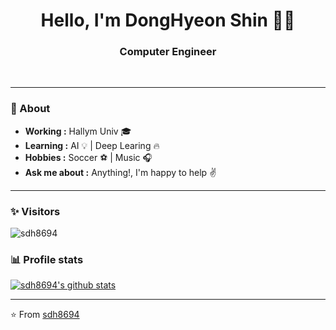 <h1 align="center"> Hello, I'm DongHyeon Shin 👨‍💻 </h1>

<h3 align="center">  Computer Engineer </h3> <br>

---------------------------------------------------------------------------------------------------------------------------------------------------------------------------------
### 🤔 About
-  **Working :**  Hallym Univ 🎓
-  **Learning :** AI 💡 | Deep Learing :fire:	
-  **Hobbies :** Soccer :soccer: | Music :headphones:
-  **Ask me about :** Anything!, I'm happy to help :v:

---------------------------------------------------------------------------------------------------------------------------------------------------------------------------------
### ✨ Visitors 

<p align="left"> <img src="https://komarev.com/ghpvc/?username=sdh8694" alt="sdh8694" /> </p>

### 📊 Profile stats

[![sdh8694's github stats](https://github-readme-stats.vercel.app/api?username=sdh8694&show_icons=true&title_color=fff&icon_color=79ff97&text_color=9f9f9f&bg_color=151515)](https://github.com/sd8694/github-readme-stats)


-------------------------------------------------------------------------------------------------------------------------------------------------------------------------------

⭐️ From [sdh8694](http://www.github.com/sdh8694)
